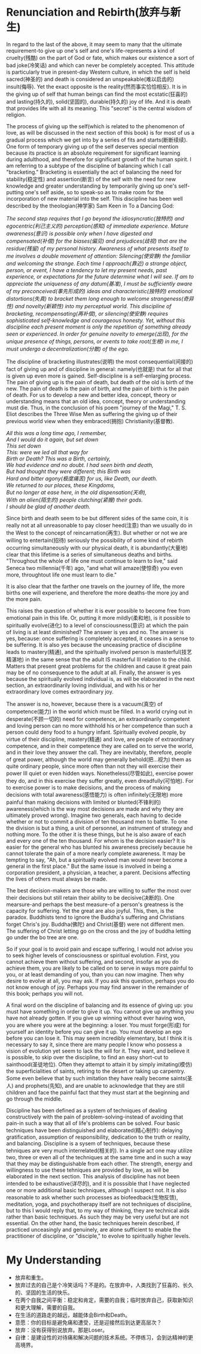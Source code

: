# Renunciation and Rebirth(放弃与新生)
In regard to the last of the above, it may seem to many that the ultimate requirement-to give up one's self and one's life-represents a kind of cruelty(残酷) on the part of God or fate, which makes our existence a sort of bad joke(冷笑话) and which can never be completely accepted. This attitude is particularly true in present-day Western culture, in which the self is held sacred(神圣的) and death is considered an unspeakable(难以启齿的) insult(侮辱). Yet the exact opposite is the reality(然而事实恰恰相反). It is in the giving up of self that human beings can find the most ecstatic(狂喜的) and lasting(持久的), solid(坚固的), durable(持久的) joy of life. And it is death that provides life with all its meaning. This "secret" is the central wisdom of religion.


The process of giving up the self(which is related to the phenomenon of love, as will be discussed in the next section of this book) is for most of us a gradual process which we get into by a series of fits and starts(断断续续). One form of temporary giving up of the self deserves special mention because its practice is an absolute requirement for significant learning during adulthood, and therefore for significant growth of the human spirit. I am referring to a subtype of the discipline of balancing which I call "bracketing." Bracketing is essentially the act of balancing the need for stability(稳定性) and assertion(断言) of the self with the need for new knowledge and greater understanding by temporarily giving up one's self-putting one's self aside, so to speak-so as to make room for the incorporation of new material into the self. This discipline has been well described by the theologian(神学家) Sam Keen in To a Dancing God:  

*The second step requires that I go beyond the idiosyncratic(独特的) and egocentric(利己主义的) perception(感知) of immediate experience. Mature awareness(意识) is possible only when I have digested and compensated(补偿) for the biases(偏见) and prejudices(歧视) that are the residue(残留) of my personal history. Awareness of what presents itself to me involves a double movement of attention: Silencing(使安静) the familiar and welcoming the strange. Each time I approach(靠近) a strange object, person, or event, I have a tendency to let my present needs, past experience, or expectations for the future determine what I will see. If am to appreciate the uniqueness of any datum(基准), I must be sufficiently aware of my preconceived(事先形成的) ideas and characteristic(独特的) emotional distortions(失真) to bracket them long enough to welcome strangeness(奇异性) and novelty(新颖性) into my perceptual world. This discipline of bracketing, recompensating(再补偿), or silencing(使安静) requires sophisticated self-knowledge and courageous honesty. Yet, without this discipline each present moment is only the repetition of something already seen or experienced. In order for genuine novelty to emerge(出现), for the unique presence of things, persons, or events to take root(生根) in me, I must undergo a decentralization(分散) of the ego.*


The discipline of bracketing illustrates(说明) the most consequential(间接的) fact of giving up and of discipline in general: namely(也就是) that for all that is given up even more is gained. Self-discipline is a self-enlarging process. The pain of giving up is the pain of death, but death of the old is birth of the new. The pain of death is the pain of birth, and the pain of birth is the pain of death. For us to develop a new and better idea, concept, theory or understanding means that an old idea, concept, theory or understanding must die. Thus, in the conclusion of his poem "journey of the Magi," T. S. Eliot describes the Three Wise Men as suffering the giving up of their previous world view when they embraced(拥抱) Christianity(基督教).  

*All this was a long time ago, I remember,  
And I would do it again, but set down  
This set down  
This: were we led all that way for  
Birth or Death? This was a Birth, certainly,  
We had evidence and no doubt. I had seen birth and death,  
But had thought they were different; this Birth was  
Hard and bitter agony(极度痛苦) for us, like Death, our death.  
We returned to our places, these Kingdoms,  
But no longer at ease here, in the old dispensation(天命),  
With an alien(陌生的) people clutching(紧握) their gods.  
I should be glad of another death.*  

Since birth and death seem to be but different sides of the same coin, it is really not at all unreasonable to pay closer heed(注意) than we usually do in the West to the concept of reincarnation(再生). But whether or not we are willing to entertain(招待) seriously the possibility of some kind of rebirth occurring simultaneously with our physical death, it is abundantly(大量地) clear that this lifetime is a series of simultaneous deaths and births. "Throughout the whole of life one must continue to learn to live," said Seneca two millennia(千年) ago, "and what will amaze(使惊奇) you even more, throughtout life one must learn to die."


It is also clear that the farther one travels on the journey of life, the more births one will experiene, and therefore the more deaths-the more joy and the more pain.


This raises the question of whether it is ever possible to become free from emotional pain in this life. Or, putting it more mildly(柔和地), is it possible to spiritually evolve(进化) to a level of consciousness(意识) at which the pain of living is at least diminished? The answer is yes and no. The answer is yes, because: once suffering is completely accepted, it ceases in a sense to be suffering. It is also yes because the unceasing practice of discipline leads to mastery(精通), and the spiritually involved person is masterful(技艺精湛地) in the same sense that the adult IS masterful III relation to the child. Matters that present great problems for the children and cause it great pain may be of no consequence to the adult at all. Finally, the answer is yes because the spiritually evolved individual is, as will be elaborated in the next section, an extraordinarily loving individual, and with his or her extraordinary love comes extraordinary joy.


The answer is no, however, because there is a vacuum(真空) of competence(能力) in the world which must be filled. In a world crying out in desperate(不顾一切的) need for competence, an extraordinarily competent and loving person can no more withhold his or her competence than such a person could deny food to a hungry infant. Spiritually evolved people, by virtue of their discipline, mastery(精通) and love, are people of extraordinary competence, and in their competence they are called on to serve the world, and in their love they answer the call. They are inevitably, therefore, people of great power, although the world may generally behold(把...视为) them as quite ordinary people, since more often than not they will exercise their power III quiet or even hidden ways. Nonetheless(尽管如此), exercise power they do, and in this exercise they suffer greatly, even dreadfully(可怕地). For to exercise power is to make decisions, and the process of making decisions with total awareness(感悟能力) is often infinitely(无限地) more painful than making decisions with limited or blunted(不锋利的) awareness(which is the way most decisions are made and why they are ultimately proved wrong). Imagine two generals, each having to decide whether or not to commit a division of ten thousand men to battle. To one the division is but a thing, a unit of personnel, an instrument of strategy and nothing more. To the other it is these things, but he is also aware of each and every one of the ten thousand. For whom is the decision easier? It is easier for the general who has blunted his awareness precisely because he cannot tolerate the pain of a more nearly complete awareness. It may be tempting to say, "Ah, but a spiritually evolved man would never become a general in the first place." But the same issue is involved in being a corporation president, a physician, a teacher, a parent. Decisions affecting the lives of others must always be made.


The best decision-makers are those who are willing to suffer the most over their decisions but still retain their ability to be decisive(决断的). One mearsure-and perhaps the best measure-of a person's greatness is the capacity for suffering. Yet the great are also joyful. This, then, is the paradox. Buddhists tend to ignore the Buddha's suffering and Christians forget Chris's joy. Buddha(佛陀) and Christ(基督) were not different men. The suffering of Christ letting go on the cross and the joy of buddha letting go under the bo tree are one.


So if your goal is to avoid pain and escape suffering, I would not advise you to seek higher levels of consciousness or spiritual evolution. First, you cannot achieve them without suffering, and second, insofar as you do achieve them, you are likely to be called on to serve in ways more painful to you, or at least demanding of you, than you can now imagine. Then why desire to evolve at all, you may ask. If you ask this question, perhaps you do not know enough of joy. Perhaps you may find answer in the remainder of this book; perhaps you will not.


A final word on the discipline of balancing and its essence of giving up: you must have something in order to give it up. You cannot give up anything you have not already gotten. If you give up winning without ever having won, you are where you were at the beginning: a loser. You must forge(形成) for yourself an identity before you can give it up. You must develop an ego before you can lose it. This may seem incredibly elementary, but I think it is necessary to say it, since there are many people I know who possess a vision of evolution yet seem to lack the will for it. They want, and believe it is possible, to skip over the discipline, to find an easy short-cut to sainthood(圣徒地位). Often they attempt to attain it by simply imitating(模仿) the superficialities of saints, retiring to the desert or taking up carpentry. Some even believe that by such imitation they have really become saints(圣人) and prophets(先知), and are unable to acknowledge that they are still children and face the painful fact that they must start at the beginning and go through the middle.


Discipline has been defined as a system of techniques of dealing constructively with the pain of problem-solving-instead of avoiding that pain-in such a way that all of life's problems can be solved. Four basic techniques have been distinguished and elaborated(精心制作): delaying gratification, assumption of responsibility, dedication to the truth or reality, and balancing. Discipline is a sysem of techniques, because these tehniques are very much interrelated(相关的). In a single act one may utilize two, three or even all of the techniques at the same time and in such a way that they may be distinguishable from each other. The strength, energy and willingness to use these tehniques are provided by love, as will be elaborated in the next section. This analysis of discipline has not been intended to be exhaustive(详尽的), and it is posssible that I have neglected one or more additional basic techniques, although I suspect not. It is also reasonable to ask whether such processes as biofeedback(生物反馈), meditation, yoga, and psychotherapy itself are not techniques of discipline, but to this I would reply that, to my way of thinking, they are technical aids rather than basic techniques. As such they may be very useful but are not essential. On the other hand, the basic techniques herein described, if practiced unceasingly and genuinely, are alone sufficient to enable the practitioner of discipline, or "disciple," to evolve to spiritually higher levels.
# My Understanding
* 放弃和重生。
* 放弃过去的自己是个冷笑话吗？不是的。在放弃中，人类找到了狂喜的、长久的、坚固的生活的快乐。
* 在两个自我之间平衡：稳定和肯定，需要的自我；临时放弃自己，获取新知识和更大理解，需要的自我。
* 在生活的道路走的越远，越能体会Birth和Death。
* 意愿：你的目标是避免痛和遭受，还是迎接然后到达更高层次？
* 放弃：没有获得别说放弃。那是Loser。
* 自律：是建设性的对待痛和解决问题的技术系统。不停练习，会到达精神的更高境界。
